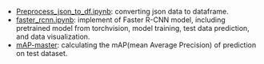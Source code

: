 - [Preprocess_json_to_df.ipynb](https://github.com/VanessaYan/STAT-453-Malaria-Bounding-Boxes-Detection/blob/master/code/Fast%20RCNN/Preprocess_json_to_df.ipynb): 
converting json data to dataframe.
- [faster_rcnn.ipynb](https://github.com/VanessaYan/STAT-453-Malaria-Bounding-Boxes-Detection/blob/master/code/Fast%20RCNN/faster_rcnn.ipynb):
implement of Faster R-CNN model, including pretrained model from torchvision, model training, test data prediction, and data visualization.
- [mAP-master](https://github.com/VanessaYan/STAT-453-Malaria-Bounding-Boxes-Detection/tree/master/code/Fast%20RCNN/mAP-master): 
calculating the mAP(mean Average Precision) of prediction on test dataset.
